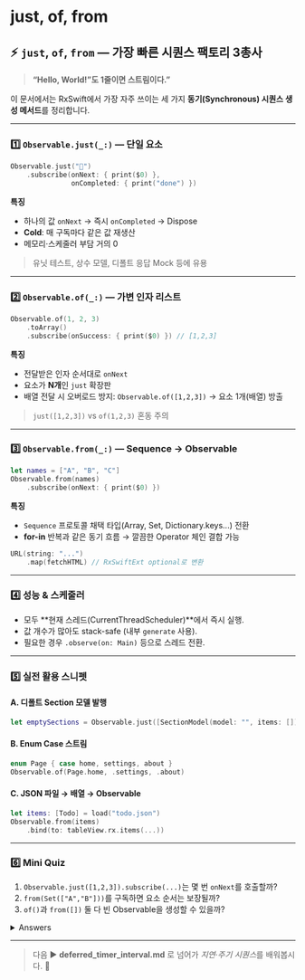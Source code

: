 # just, of, from

## ⚡️ `just`, `of`, `from` — 가장 빠른 시퀀스 팩토리 3총사

> **“Hello, World!”도 1줄이면 스트림이다.”**

이 문서에서는 RxSwift에서 가장 자주 쓰이는 세 가지 **동기(Synchronous) 시퀀스 생성 메서드**를 정리합니다.

***

### 1️⃣ `Observable.just(_:)` — 단일 요소

```swift
Observable.just("🍎")
    .subscribe(onNext: { print($0) },
               onCompleted: { print("done") })
```

**특징**

* 하나의 값 `onNext` → 즉시 `onCompleted` → Dispose
* **Cold**: 매 구독마다 같은 값 재생산
* 메모리·스케줄러 부담 거의 0

> 유닛 테스트, 상수 모델, 디폴트 응답 Mock 등에 유용

***

### 2️⃣ `Observable.of(_:)` — 가변 인자 리스트

```swift
Observable.of(1, 2, 3)
    .toArray()
    .subscribe(onSuccess: { print($0) }) // [1,2,3]
```

**특징**

* 전달받은 인자 순서대로 `onNext`
* 요소가 **N개**인 `just` 확장판
* 배열 전달 시 오버로드 방지: `Observable.of([1,2,3])` → 요소 1개(배열) 방출

> `just([1,2,3])` vs `of(1,2,3)` 혼동 주의

***

### 3️⃣ `Observable.from(_:)` — Sequence → Observable

```swift
let names = ["A", "B", "C"]
Observable.from(names)
    .subscribe(onNext: { print($0) })
```

**특징**

* `Sequence` 프로토콜 채택 타입(Array, Set, Dictionary.keys...) 전환
* **for-in** 반복과 같은 동기 흐름 → 깔끔한 Operator 체인 결합 가능

```swift
URL(string: "...")
    .map(fetchHTML) // RxSwiftExt optional로 변환
```

***

### 4️⃣ 성능 & 스케줄러

* 모두 \*\*현재 스레드(CurrentThreadScheduler)\*\*에서 즉시 실행.
* 값 개수가 많아도 stack-safe (내부 `generate` 사용).
* 필요한 경우 `.observe(on: Main)` 등으로 스레드 전환.

***

### 5️⃣ 실전 활용 스니펫

#### A. 디폴트 Section 모델 발행

```swift
let emptySections = Observable.just([SectionModel(model: "", items: [])])
```

#### B. Enum Case 스트림

```swift
enum Page { case home, settings, about }
Observable.of(Page.home, .settings, .about)
```

#### C. JSON 파일 → 배열 → Observable

```swift
let items: [Todo] = load("todo.json")
Observable.from(items)
    .bind(to: tableView.rx.items(...))
```

***

### 6️⃣ Mini Quiz

1. `Observable.just([1,2,3]).subscribe(...)`는 몇 번 `onNext`를 호출할까?
2. `from(Set(["A","B"]))`를 구독하면 요소 순서는 보장될까?
3. `of()`과 `from([])` 둘 다 빈 Observable을 생성할 수 있을까?

<details>

<summary>Answers</summary>

1. **1번** — 배열 전체가 하나의 요소로 전달.
2. **보장되지 않는다.** Set은 순서가 없는 `Sequence`; 순서가 내부 구현에 의존.
3. 가능하다. `Observable.of()`는 인자가 없으면 즉시 `.completed`를 방출, `Observable.from([])` 역시 요소 없이 `.completed`.

</details>

***

> 다음 ▶️ **deferred\_timer\_interval.md** 로 넘어가 _지연·주기 시퀀&#xC2A4;_&#xB97C; 배워봅시다. 🚀
